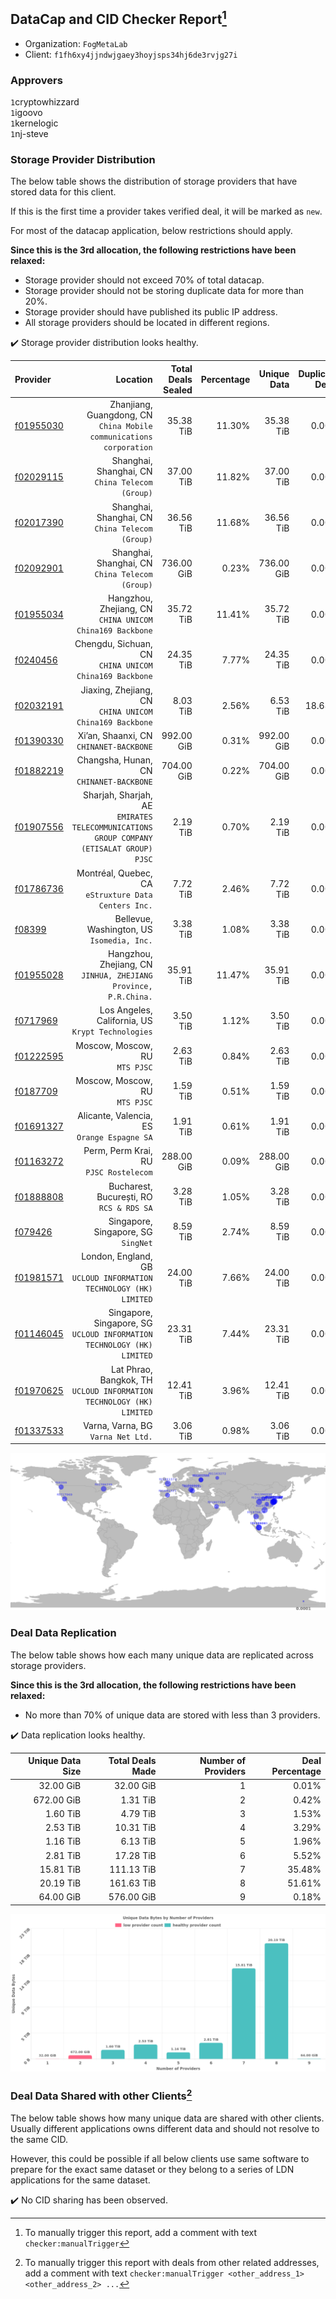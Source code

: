 ## DataCap and CID Checker Report[^1]
 - Organization: `FogMetaLab`
 - Client: `f1fh6xy4jjndwjgaey3hoyjsps34hj6de3rvjg27i`
### Approvers
`1`cryptowhizzard<br/>`1`igoovo<br/>`1`kernelogic<br/>`1`nj-steve

### Storage Provider Distribution
The below table shows the distribution of storage providers that have stored data for this client.

If this is the first time a provider takes verified deal, it will be marked as `new`.

For most of the datacap application, below restrictions should apply.

**Since this is the 3rd allocation, the following restrictions have been relaxed:**
 - Storage provider should not exceed 70% of total datacap.
 - Storage provider should not be storing duplicate data for more than 20%.
 - Storage provider should have published its public IP address.
 - All storage providers should be located in different regions.

✔️ Storage provider distribution looks healthy.

| Provider                                              |                                                                                   Location | Total Deals Sealed | Percentage | Unique Data | Duplicate Deals |
| :---------------------------------------------------- | -----------------------------------------------------------------------------------------: | -----------------: | ---------: | ----------: | --------------: |
| [f01955030](https://filfox.info/en/address/f01955030) |                     Zhanjiang, Guangdong, CN<br/>`China Mobile communications corporation` |          35.38 TiB |     11.30% |   35.38 TiB |           0.00% |
| [f02029115](https://filfox.info/en/address/f02029115) |                                         Shanghai, Shanghai, CN<br/>`China Telecom (Group)` |          37.00 TiB |     11.82% |   37.00 TiB |           0.00% |
| [f02017390](https://filfox.info/en/address/f02017390) |                                         Shanghai, Shanghai, CN<br/>`China Telecom (Group)` |          36.56 TiB |     11.68% |   36.56 TiB |           0.00% |
| [f02092901](https://filfox.info/en/address/f02092901) |                                         Shanghai, Shanghai, CN<br/>`China Telecom (Group)` |         736.00 GiB |      0.23% |  736.00 GiB |           0.00% |
| [f01955034](https://filfox.info/en/address/f01955034) |                                Hangzhou, Zhejiang, CN<br/>`CHINA UNICOM China169 Backbone` |          35.72 TiB |     11.41% |   35.72 TiB |           0.00% |
| [f0240456](https://filfox.info/en/address/f0240456)   |                                  Chengdu, Sichuan, CN<br/>`CHINA UNICOM China169 Backbone` |          24.35 TiB |      7.77% |   24.35 TiB |           0.00% |
| [f02032191](https://filfox.info/en/address/f02032191) |                                 Jiaxing, Zhejiang, CN<br/>`CHINA UNICOM China169 Backbone` |           8.03 TiB |      2.56% |    6.53 TiB |          18.68% |
| [f01390330](https://filfox.info/en/address/f01390330) |                                                 Xi’an, Shaanxi, CN<br/>`CHINANET-BACKBONE` |         992.00 GiB |      0.31% |  992.00 GiB |           0.00% |
| [f01882219](https://filfox.info/en/address/f01882219) |                                                Changsha, Hunan, CN<br/>`CHINANET-BACKBONE` |         704.00 GiB |      0.22% |  704.00 GiB |           0.00% |
| [f01907556](https://filfox.info/en/address/f01907556) | Sharjah, Sharjah, AE<br/>`EMIRATES TELECOMMUNICATIONS GROUP COMPANY (ETISALAT GROUP) PJSC` |           2.19 TiB |      0.70% |    2.19 TiB |           0.00% |
| [f01786736](https://filfox.info/en/address/f01786736) |                                    Montréal, Quebec, CA<br/>`eStruxture Data Centers Inc.` |           7.72 TiB |      2.46% |    7.72 TiB |           0.00% |
| [f08399](https://filfox.info/en/address/f08399)       |                                              Bellevue, Washington, US<br/>`Isomedia, Inc.` |           3.38 TiB |      1.08% |    3.38 TiB |           0.00% |
| [f01955028](https://filfox.info/en/address/f01955028) |                         Hangzhou, Zhejiang, CN<br/>`JINHUA, ZHEJIANG Province, P.R.China.` |          35.91 TiB |     11.47% |   35.91 TiB |           0.00% |
| [f0717969](https://filfox.info/en/address/f0717969)   |                                       Los Angeles, California, US<br/>`Krypt Technologies` |           3.50 TiB |      1.12% |    3.50 TiB |           0.00% |
| [f01222595](https://filfox.info/en/address/f01222595) |                                                          Moscow, Moscow, RU<br/>`MTS PJSC` |           2.63 TiB |      0.84% |    2.63 TiB |           0.00% |
| [f0187709](https://filfox.info/en/address/f0187709)   |                                                          Moscow, Moscow, RU<br/>`MTS PJSC` |           1.59 TiB |      0.51% |    1.59 TiB |           0.00% |
| [f01691327](https://filfox.info/en/address/f01691327) |                                             Alicante, Valencia, ES<br/>`Orange Espagne SA` |           1.91 TiB |      0.61% |    1.91 TiB |           0.00% |
| [f01163272](https://filfox.info/en/address/f01163272) |                                                  Perm, Perm Krai, RU<br/>`PJSC Rostelecom` |         288.00 GiB |      0.09% |  288.00 GiB |           0.00% |
| [f01888808](https://filfox.info/en/address/f01888808) |                                                Bucharest, București, RO<br/>`RCS & RDS SA` |           3.28 TiB |      1.05% |    3.28 TiB |           0.00% |
| [f079426](https://filfox.info/en/address/f079426)     |                                                     Singapore, Singapore, SG<br/>`SingNet` |           8.59 TiB |      2.74% |    8.59 TiB |           0.00% |
| [f01981571](https://filfox.info/en/address/f01981571) |                       London, England, GB<br/>`UCLOUD INFORMATION TECHNOLOGY (HK) LIMITED` |          24.00 TiB |      7.66% |   24.00 TiB |           0.00% |
| [f01146045](https://filfox.info/en/address/f01146045) |                  Singapore, Singapore, SG<br/>`UCLOUD INFORMATION TECHNOLOGY (HK) LIMITED` |          23.31 TiB |      7.44% |   23.31 TiB |           0.00% |
| [f01970625](https://filfox.info/en/address/f01970625) |                    Lat Phrao, Bangkok, TH<br/>`UCLOUD INFORMATION TECHNOLOGY (HK) LIMITED` |          12.41 TiB |      3.96% |   12.41 TiB |           0.00% |
| [f01337533](https://filfox.info/en/address/f01337533) |                                                      Varna, Varna, BG<br/>`Varna Net Ltd.` |           3.06 TiB |      0.98% |    3.06 TiB |           0.00% |

<img src="https://raw.githubusercontent.com/data-preservation-programs/filplus-checker-assets/main/filecoin-project/filecoin-plus-large-datasets/issues/1614/1688290821353.png"/>

### Deal Data Replication
The below table shows how each many unique data are replicated across storage providers.


**Since this is the 3rd allocation, the following restrictions have been relaxed:**
- No more than 70% of unique data are stored with less than 3 providers.

✔️ Data replication looks healthy.

| Unique Data Size | Total Deals Made | Number of Providers | Deal Percentage |
| ---------------: | ---------------: | ------------------: | --------------: |
|        32.00 GiB |        32.00 GiB |                   1 |           0.01% |
|       672.00 GiB |         1.31 TiB |                   2 |           0.42% |
|         1.60 TiB |         4.79 TiB |                   3 |           1.53% |
|         2.53 TiB |        10.31 TiB |                   4 |           3.29% |
|         1.16 TiB |         6.13 TiB |                   5 |           1.96% |
|         2.81 TiB |        17.28 TiB |                   6 |           5.52% |
|        15.81 TiB |       111.13 TiB |                   7 |          35.48% |
|        20.19 TiB |       161.63 TiB |                   8 |          51.61% |
|        64.00 GiB |       576.00 GiB |                   9 |           0.18% |

<img src="https://raw.githubusercontent.com/data-preservation-programs/filplus-checker-assets/main/filecoin-project/filecoin-plus-large-datasets/issues/1614/1688290822483.png"/>

### Deal Data Shared with other Clients[^3]
The below table shows how many unique data are shared with other clients.
Usually different applications owns different data and should not resolve to the same CID.

However, this could be possible if all below clients use same software to prepare for the exact same dataset or they belong to a series of LDN applications for the same dataset.

✔️ No CID sharing has been observed.

[^1]: To manually trigger this report, add a comment with text `checker:manualTrigger`

[^2]: Deals from those addresses are combined into this report as they are specified with `checker:manualTrigger`

[^3]: To manually trigger this report with deals from other related addresses, add a comment with text `checker:manualTrigger <other_address_1> <other_address_2> ...`
